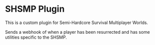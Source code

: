 # SHSMP Plugin
This is a custom plugin for Semi-Hardcore Survival Multiplayer Worlds.

Sends a webhook of when a player has been resurrected and has some utilities specific to the SHSMP.